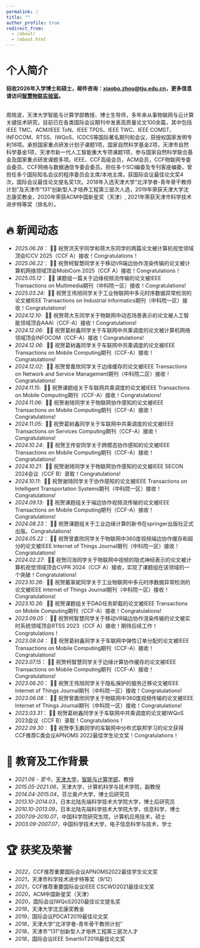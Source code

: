 ```yaml
---
permalink: /
title: ""
author_profile: true
redirect_from: 
  - /about/
  - /about.html
---
```


<span class='anchor' id='about-me'></span>
# 个人简介

**招收2026年入学博士和硕士，邮件咨询：xiaobo.zhou@tju.edu.cn，更多信息请访问[智慧物联实验室](http://www.smartiotlab.net)。**
<br/>
<br/>

周晓波，天津大学智能与计算学部教授、博士生导师，多年来从事物联网与云计算关键技术研究，目前已在各类国际会议期刊中发表高质量论文100余篇，其中包括IEEE TMC、ACM/IEEE ToN、IEEE TPDS、IEEE TWC、IEEE COMST、INFOCOM、RTSS、IWQoS、ICDCS等国际著名期刊和会议，获授权国家发明专利18项。承担国家重点研发计划子课题1项，国家自然科学基金2项，天津市自然科学基金1项，天津市新一代人工智能重大专项课题1项，参与国家自然科学联合基金及国家重点研发课题多项。IEEE、CCF高级会员，ACM会员，CCF物联网专委会委员、CCF网络与数据通信专委会委员。担任多个SCI编委及专刊客座编委，曾担任多个国际知名会议的程序委员会主席/本地主席。获国际会议最佳论文奖4次，国际会议最佳论文提名奖1次。2018年入选天津大学“北洋学者-青年骨干教师计划”及天津市“131”创新型人才培养工程第三层次人选，2019年荣获天津大学沈志康奖教金，2020年荣获ACM中国新星奖（天津）, 2021年荣获天津市科学技术进步特等奖（排名9）。


<span class='anchor' id='news'></span>
# 🔥 新闻动态
- *2025.06.26*：&nbsp;🎉🎉 祝贺洪天宇同学和蒋大东同学的两篇论文被计算机视觉领域顶会ICCV 2025（CCF A）接收！Congratulations！
- *2025.06.22*：&nbsp;🎉🎉 祝贺柯智慧同学关于移动VR端边协作渲染传输的论文被计算机网络领域顶会MobiCom 2025（CCF A）接收！Congratulations！
- *2025.05.12*：&nbsp;🎉🎉 课题组一篇关于边缘视频流传输的论文被IEEE Transactions on Multimedia期刊（中科院一区）接收！Congratulations!
- *2025.03.24*: &nbsp;🎉🎉 祝贺王伟旭同学关于工业物联网中多元时序数据异常检测的论文被IEEE Transactions on Industrial Informatics期刊（中科院一区）接收！Congratulations!
- *2024.12.10*: &nbsp;🎉🎉 祝贺蒋大东同学关于物联网中动态场景表示的论文被人工智能领域顶会AAAI（CCF-A）接收！Congratulations!
- *2024.12.06*: &nbsp;🎉🎉 祝贺葛树鑫同学关于车联网中共乘调度的论文被计算机网络领域顶会INFOCOM（CCF-A）接收！Congratulations!
- *2024.12.06*: &nbsp;🎉🎉 祝贺葛树鑫同学关于车联网中共乘调度的论文被IEEE Transactions on Mobile Computing期刊（CCF-A）接收！Congratulations!
- *2024.12.02*: &nbsp;🎉🎉 祝贺曾嘉欣同学关于边缘缓存的论文被IEEE Transactions on Network and Service Management期刊（中科院二区）接收！Congratulations!
- *2024.11.15*: &nbsp;🎉🎉 祝贺课题组关于车联网共乘调度的论文被IEEE Transactions on Mobile Computing期刊（CCF-A）接收！Congratulations!
- *2024.11.06*: &nbsp;🎉🎉 祝贺谢琦同学关于物联网协作感知的论文被IEEE Transactions on Mobile Computing期刊（CCF-A）接收！Congratulations!
- *2024.11.05*: &nbsp;🎉🎉 祝贺葛树鑫同学关于车联网中共乘调度的论文被IEEE Transactions on Services Computing期刊（CCF-A）接收！Congratulations!
- *2024.10.24*: &nbsp;🎉🎉 祝贺王传安同学关于跨模态协作感知的论文被IEEE Transactions on Mobile Computing期刊（CCF-A）接收！Congratulations!
- *2024.10.21*: &nbsp;🎉🎉 祝贺谢琦同学关于物联网协作感知的论文被IEEE SECON 2024会议（CCF B）录取！Congratulations!
- *2024.10.11*: &nbsp;🎉🎉 祝贺谢琦同学关于协作感知的论文被IEEE Transactions on Intelligent Transportation Systems期刊（中科院一区）接收！Congratulations!
- *2024.09.13*: &nbsp;🎉🎉 祝贺课题组关于端边协作视频流传输的论文被IEEE Transactions on Mobile Computing期刊（CCF-A）接收！Congratulations!
- *2024.08.23*：&nbsp;🎉🎉 祝贺课题组关于工业边缘计算的新书在springer出版社正式出版。Congratulations!
- *2024.05.22*：&nbsp;🎉🎉 祝贺曾嘉欣同学关于物联网中360度视频端边协作缓存和超分的论文被IEEE Internet of Things Journal期刊（中科院一区）接收！Congratulations!
- *2024.02.27*: &nbsp;🎉🎉 祝贺闫浩同学关于物联网中视频的隐式神经表示的论文被计算机视觉领域顶会CVPR 2024（CCF A）接收，实现了课题组在该领域的一个突破！Congratulations!
- *2023.10.26*: &nbsp;🎉🎉 祝贺戴翠妮同学关于工业物联网中多元时序数据异常检测的论文被IEEE Internet of Things Journal期刊（中科院一区）接收！Congratulations!
- *2023.10.26*: &nbsp;🎉🎉 祝贺课题组关于DAG任务卸载的论文被IEEE Transactions on Mobile Computing期刊（CCF-A）接收！Congratulations!
- *2023.09.05*：&nbsp;🎉🎉 祝贺柯智慧同学关于移动VR端边协作渲染传输的论文被实时系统领域顶会RTSS 2023（CCF A）接收！期待后续工作！Congratulations！
- *2023.08.04*：&nbsp;🎉🎉 祝贺葛树鑫同学关于车联网中弹性订单分配的论文被IEEE Transactions on Mobile Computing期刊（CCF-A）接收！Congratulations!
- *2023.07.15*：&nbsp;🎉🎉 祝贺柯智慧同学关于边缘计算协作缓存的论文被IEEE Transactions on Mobile Computing期刊（CCF-A）接收！Congratulations!
- *2023.06.20*：&nbsp;🎉🎉 祝贺王伟旭同学关于隐私保护的服务迁移论文被IEEE Internet of Things Journal期刊（中科院一区）接收！Congratulations!
- *2023.06.08*：&nbsp;🎉🎉 祝贺曾嘉欣同学关于物联网中360度视频传输的论文被IEEE Internet of Things Journal期刊（中科院一区）接收！Congratulations!
- *2023.03.31*：&nbsp;🎉🎉 祝贺葛树鑫同学关于车联网中共乘调度的论文被IWQoS 2023会议（CCF B）录取！Congratulations！
- *2022.09.30*：&nbsp;🎉🎉 祝贺李玉鹏同学的车联网中分布式联邦学习的论文获得CCF推荐C类会议APNOMS 2022最佳学生论文奖！Congratulations！


<span class='anchor' id='educations'></span>
# 📖 教育及工作背景

- *2021.06 - 至今*，[天津大学](https://www.tju.edu.cn/)，[智能与计算学部](https://cic.tju.edu.cn/)，教授
- *2015.05-2021.06*，天津大学，计算机科学与技术学院，副教授
- *2014.04-2015.04*，芬兰奥卢大学，博士后研究员
- *2013.10-2014.03*，日本北陆先端科学技术大学院大学，博士后研究员
- *2010.10-2013.09*，日本北陆先端科学技术大学院大学，信息科学，博士
- *2007.09-2010.07*，中国科学院研究生院，计算机应用技术，硕士
- *2003.09-2007.07*，中国科学技术大学，电子信息科学与技术，学士


<span class='anchor' id='honors-and-awards'></span>
# 🏆 获奖及荣誉

-	*2022*，CCF推荐重要国际会议APNOMS2022最佳学生论文奖
-	*2021*，天津市科学技术进步特等奖（9/12）
-	*2021*，CCF推荐重要国际会议IEEE CSCWD2021最佳论文奖
-	*2020*，ACM中国新星奖（天津）
- *2020*，国际会议IWQoS2020最佳论文提名奖
-	*2019*，天津大学沈志康奖教金
-	*2019*，国际会议PDCAT2019最佳论文奖
-	*2018*，天津大学“北洋学者-青年骨干教师计划”
-	*2018*，天津市“131”创新型人才培养工程第三层次人才
-	*2018*，国际会议IEEE SmartIoT2018最佳论文奖


<br/>
<br/>
<br/>
<br/>
